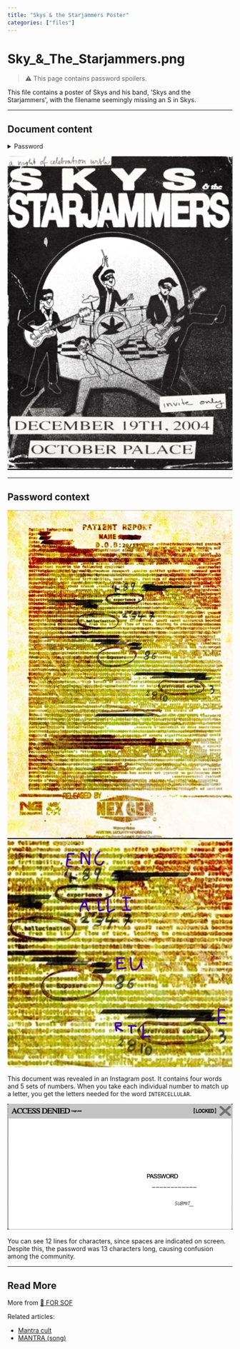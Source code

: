 ```yaml
---
title: "Skys & the Starjammers Poster"
categories: ["files"]
---
```

# Sky_&_The_Starjammers.png

> ⚠ This page contains password spoilers.

This file contains a poster of Skys and his band, 'Skys and the Starjammers', 
with the filename seemingly missing an S in Skys.

***

## Document content

<details class="password">
  <summary>Password</summary>

INTERCELLULAR
</details>

![poster.png](../../Resources/files/skys_starjammers/poster.png)

***

## Password context

![nexgendoc.jpg](../../Resources/files/skys_starjammers/nexgendoc.jpg)
![instagram_solve.jpg](../../Resources/files/skys_starjammers/instagram_solve.jpg)

This document was revealed in an Instagram post. It contains four words and 5 sets of numbers. 
When you take each individual number to match up a letter, you get the letters needed for the word 
`INTERCELLULAR`.

![password_placeholder.png](../../Resources/files/skys_starjammers/password_placeholder.png)

You can see 12 lines for characters, since spaces are indicated on screen. Despite this, 
the password was 13 characters long, causing confusion among the community.

***

## Read More

More from [📁 FOR SOF](./for-sof)

Related articles:

- [Mantra cult](../lore/mantra)
- [MANTRA (song)](../music/amo-mantra)
